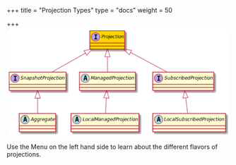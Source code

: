 +++
title = "Projection Types"
type = "docs"
weight = 50

+++
![](ph_p.png#center)

Use the Menu on the left hand side to learn about the different flavors of projections.
